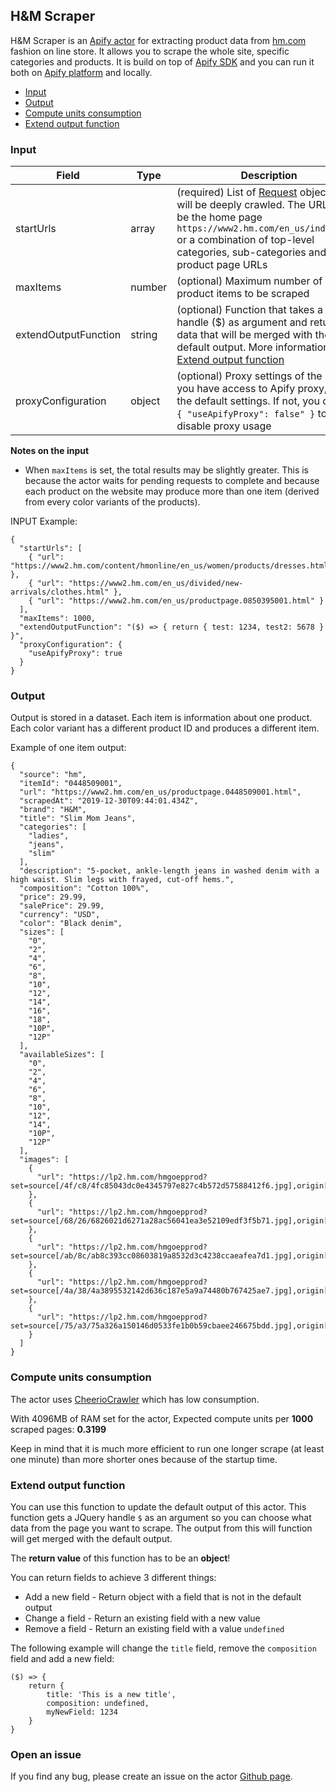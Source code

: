 ## H&M Scraper

H&M Scraper is an [Apify actor](https://apify.com/actors) for extracting product data from [hm.com](https://www.hm.com/) fashion on line store. It allows you to scrape the whole site, specific categories and products. It is build on top of [Apify SDK](https://sdk.apify.com/) and you can run it both on [Apify platform](https://my.apify.com) and locally.

- [Input](#input)
- [Output](#output)
- [Compute units consumption](#compute-units-consumption)
- [Extend output function](#extend-output-function)

### Input

| Field | Type | Description |
| ----- | ---- | ----------- |
| startUrls | array | (required) List of [Request](https://sdk.apify.com/docs/api/request#docsNav) objects that will be deeply crawled. The URLs can be the home page `https://www2.hm.com/en_us/index.html` or a combination of top-level categories, sub-categories and product page URLs |
| maxItems | number | (optional) Maximum number of product items to be scraped |
| extendOutputFunction | string | (optional) Function that takes a JQuery handle ($) as argument and returns data that will be merged with the default output. More information in [Extend output function](#extend-output-function) |
| proxyConfiguration | object | (optional) Proxy settings of the run. If you have access to Apify proxy, leave the default settings. If not, you can set `{ "useApifyProxy": false" }` to disable proxy usage |

**Notes on the input**
- When `maxItems` is set, the total results may be slightly greater. This is because the actor waits for pending requests to complete and because each product on the website may produce more than one item (derived from every color variants of the products).

INPUT Example:

```
{
  "startUrls": [
    { "url": "https://www2.hm.com/content/hmonline/en_us/women/products/dresses.html/" },
    { "url": "https://www2.hm.com/en_us/divided/new-arrivals/clothes.html" },
    { "url": "https://www2.hm.com/en_us/productpage.0850395001.html" }
  ],
  "maxItems": 1000,
  "extendOutputFunction": "($) => { return { test: 1234, test2: 5678 } }",
  "proxyConfiguration": {
    "useApifyProxy": true
  }
}
```

### Output

Output is stored in a dataset. Each item is information about one product. Each color variant has a different product ID and produces a different item.

Example of one item output:

```
{
  "source": "hm",
  "itemId": "0448509001",
  "url": "https://www2.hm.com/en_us/productpage.0448509001.html",
  "scrapedAt": "2019-12-30T09:44:01.434Z",
  "brand": "H&M",
  "title": "Slim Mom Jeans",
  "categories": [
    "ladies",
    "jeans",
    "slim"
  ],
  "description": "5-pocket, ankle-length jeans in washed denim with a high waist. Slim legs with frayed, cut-off hems.",
  "composition": "Cotton 100%",
  "price": 29.99,
  "salePrice": 29.99,
  "currency": "USD",
  "color": "Black denim",
  "sizes": [
    "0",
    "2",
    "4",
    "6",
    "8",
    "10",
    "12",
    "14",
    "16",
    "18",
    "10P",
    "12P"
  ],
  "availableSizes": [
    "0",
    "2",
    "4",
    "6",
    "8",
    "10",
    "12",
    "14",
    "10P",
    "12P"
  ],
  "images": [
    {
      "url": "https://lp2.hm.com/hmgoepprod?set=source[/4f/c8/4fc85043dc0e4345797e827c4b572d57588412f6.jpg],origin[dam],category[ladies_jeans_slim],type[LOOKBOOK],res[m],hmver[1]&call=url[file:/product/main]"
    },
    {
      "url": "https://lp2.hm.com/hmgoepprod?set=source[/68/26/6826021d6271a28ac56041ea3e52109edf3f5b71.jpg],origin[dam],category[ladies_jeans_slim],type[LOOKBOOK],res[m],hmver[1]&call=url[file:/product/main]"
    },
    {
      "url": "https://lp2.hm.com/hmgoepprod?set=source[/ab/8c/ab8c393cc08603819a8532d3c4238ccaeafea7d1.jpg],origin[dam],category[ladies_jeans_slim],type[LOOKBOOK],res[m],hmver[1]&call=url[file:/product/main]"
    },
    {
      "url": "https://lp2.hm.com/hmgoepprod?set=source[/4a/38/4a3895532142d636c187e5a9a74480b767425ae7.jpg],origin[dam],category[ladies_jeans_slim],type[DESCRIPTIVESTILLLIFE],res[m],hmver[1]&call=url[file:/product/main]"
    },
    {
      "url": "https://lp2.hm.com/hmgoepprod?set=source[/75/a3/75a326a150146d0533fe1b0b59cbaee246675bdd.jpg],origin[dam],category[ladies_jeans_slim],type[DESCRIPTIVEDETAIL],res[m],hmver[1]&call=url[file:/product/main]"
    }
  ]
}
```

### Compute units consumption
The actor uses [CheerioCrawler](https://sdk.apify.com/docs/api/cheeriocrawler) which has low consumption.

With 4096MB of RAM set for the actor, Expected compute units per **1000** scraped pages: **0.3199**

Keep in mind that it is much more efficient to run one longer scrape (at least one minute) than more shorter ones because of the startup time.

### Extend output function

You can use this function to update the default output of this actor. This function gets a JQuery handle `$` as an argument so you can choose what data from the page you want to scrape. The output from this will function will get merged with the default output.

The **return value** of this function has to be an **object**!

You can return fields to achieve 3 different things:
- Add a new field - Return object with a field that is not in the default output
- Change a field - Return an existing field with a new value
- Remove a field - Return an existing field with a value `undefined`

The following example will change the `title` field, remove the `composition` field and add a new field:
```
($) => {
    return {
        title: 'This is a new title',
        composition: undefined,
        myNewField: 1234
    }
}
```

### Open an issue
If you find any bug, please create an issue on the actor [Github page](https://github.com/emastra/actor-hm-scraper).
